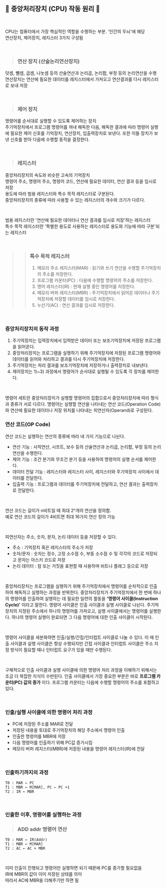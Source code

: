 ##  📃   중앙처리장치 (CPU) 작동 원리  📃 

<br>

CPU는 컴퓨터에서 가장 핵심적인 역할을 수행하는 부분. '인간의 두뇌'에 해당   
연산장치, 제어장치, 레지스터 3가지 구성됨      

<br>

> ### 연산 장치 (산술논리연산장치)
덧셈, 뺄셈, 곱셈, 나눗셈 등의 산술연산과 논리곱, 논리합, 부정 등의 논리연산을 수행     
연산장치는 연산에 필요한 데이터를 레지스터에서 가져오고 연산결과를 다시 레지스터로 보내 저장    

<br>

> ### 제어 장치
명령어를 순서대로 실행할 수 있도록 제어하는 장치    
주기억장치에서 프로그램 명령어를 꺼내 해독한 다음, 해독한 결과에 따라 명령어 실행에 필요한 제어 신호를 기억장치, 연산장치, 입출력장치로 보낸다. 또한 이들 장치가 보낸 신호를 받아 다음에 수행할 동작을 결정한다.    

<br>

> ### 레지스터
중앙처리장치의 속도와 비슷한 고속의 기억장치        
명령어 주소, 명령어 주소, 명령어 코드, 연산에 필요한 데이터, 연산 결과 등을 임시로 저장     
용도에 따라 범용 레지스터와 특수 목적 레지스터로 구분된다.      
중앙처리장치의 종류에 따라 사용할 수 있는 레지스터의 개수와 크기가 다르다.      

<br>

범용 레지스터란 '연산에 필요한 데이터나 연산 결과를 임시로 저장'하는 레지스터       
특수 목적 레지스터란 '특별한 용도로 사용하는 레지스터로 용도와 기능에 따라 구분'되는 레지스터       

<br>

>> ### 특수 목적 레지스터
>> 1) 메모리 주소 레지스터(MAR) : 읽기와 쓰기 연산을 수행할 주기억장치의 주소를 저장한다.      
>> 2) 프로그램 카운터(PC) : 다음에 수행할 명령어의 주소를 저장한다.        
>> 3) 명어 레지스터(IR) : 현재 실행 중인 명령어를 저장한다.    
>> 4) 메모리 버퍼 레지스터(MBR) : 주기억장치에서 읽어온 데이터나 주기억장치에 저장할 데이터를 임시로 저장한다.     
>> 5) 누산기(AC) : 연산 결과를 임시로 저장한다.    

<br>

### 중앙처리장치의 동작 과정

1) 주기억정치는 입력장치에서 입력받은 데이터 또는 보조기억장치에 저장된 프로그램을 읽어온다.    
2) 중앙처리장치는 프로그램을 실행하기 위해 주기억장치에 저장된 프로그램 명령어와 데이터를 읽어와 처리하고 결과를 다시 주기억장치에 저장한다.    
3) 주기억장치는 처리 결과를 보조기억장치에 저장하거나 출력장치로 내보낸다.    
4) 제어장치는 1)~3) 과정에서 명령어가 순서대로 실행될 수 있도록 각 장치를 제어한다.   

<br>

명령어 세트란 중앙처리장치가 실행할 명령어의 집합으로서 중앙처리장치에 따라 형식과 종류가 서로 다르다. 명령어는 실행할 연산을 나타내는 연산 코드(Operation Code)와 연산에 필요한 데이터나 저장 위치를 나타내는 피연산자(Operand)로 구성된다.    



### 연산 코드(OP Code)
연산 코드는 실행하는 연산의 종류에 따라 네 가지 기능으로 나뉜다.    
- 연산 기능 : 사칙연산, 시프트, 보수 등의 산술연산과 논리곱, 논리합, 부정 등의 논리연산을 수행한다.     
- 제어 기능 : 조건 분기와 무조건 분기 등을 사용하여 명령어의 실행 순서를 제어한다.      
- 데이터 전달 기능 : 레지스터와 레지스터 사이, 레지스터와 주기억장치 사이에서 데이터를 전달한다.    
- 입출력 기능 : 프로그램과 데이터를 주기억장치에 전달하고, 연산 결과는 출력장치로 전달한다.         

<br>

연산 코드는 길이가 n비트일 때 최대 2ⁿ개의 연산을 정의함.    
예로 연산 코드의 길이가 4비트면 최대 16가지 연산 정의 가능  

<br>

피연산자는 주소, 숫자, 문자, 논리 데이터 등을 저장할 수 있다.       

- 주소 : 기억장치 혹은 레지스터의 주소가 저장   
- 숫자/문자 : 숫자는 정수, 고정 소수점 수, 부동 소수점 수 및 각각의 코드로 저장되고 문자는 아스키 코드로 저장           
- 논리 데이터 : 참 또는 거짓을 표현할 때 사용하며 비트나 플래그 등으로 저장     

<br>

중앙처리장치는 프로그램을 실행하기 위해 주기억장치에서 명령어를 순차적으로 인출하여 해독하고 실행하는 과정을 반복한다. 중앙처리장치가 주기억장치에서 한 번에 하나의 명령어를 인출하여 실행하는 데 필요한 일련의 활동을 **'명령어 사이클(Instruction Cycle)'** 이라고 말한다. 명령어 사이클은 인출 사이클과 실행 사이클로 나뉜다. 주기억장치의 지정된 주소에서 하나의 명령어를 가져오고, 실행 사이클에서는 명령어를 실행한다. 하나의 명령어 실행이 완료되면 그 다음 명령어에 대한 인출 사이클이 시작된다.    

<br>

명령어 사이클을 세분화하면 인출/실행/간접/인터럽트 사이클로 나눌 수 있다. 이 때 인출 사이클과 실행 사이클은 항상 수행되지만 간접 사이클과 인터럽트 사이클은 주소 지정 방식이 필요할 때나 인터럽트 요구가 있을 때만 수행된다.     

<br>

구체적으로 인출 사이클과 실행 사이클에 의한 명령어 처리 과정을 이해하기 위해서는 조금 더 복잡한 지식이 수반된다. 인출 사이클에서 가장 중요한 부분은 바로 **프로그램 카운터(PC)
값의 증가** 이다. 프로그램 카운터는 다음에 수행할 명령어의 주소를 포함하고 있다. 

<br>

### 인출/실행 사이클에 의한 명령어 처리 과정

- PC에 저장된 주소를 MAR로 전달
- 저장된 내용을 토대로 주기억장치의 해당 주소에서 명령어 인출
- 인출한 명령어를 MBR에 저장
- 다음 명령어를 인출하기 위해 PC값 증가시킴
- 메모리 버퍼 레지스터(MBR)에 저장된 내용을 명령어 레지스터(IR)에 전달

<br>

### 인출하기까지의 과정
```
T0 : MAR ← PC
T1 : MBR ← M[MAR], PC ← PC +1
T2 : IR ← MBR
```

<br>

### 인출한 이후, 명령어를 실행하는 과정
> ### ADD addr 명령어 연산
```
T0 : MAR ← IR(Addr)
T1 : MBR ← M[MAR]
T2 : AC ← AC + MBR
```

<br>

이미 인출이 진행되고 명령어만 실행하면 되기 때문에 PC를 증가할 필요없음         
IR에 MBR의 값이 이미 저장된 상태를 의미     
따라서 AC에 MBR을 더해주기만 하면 됨    